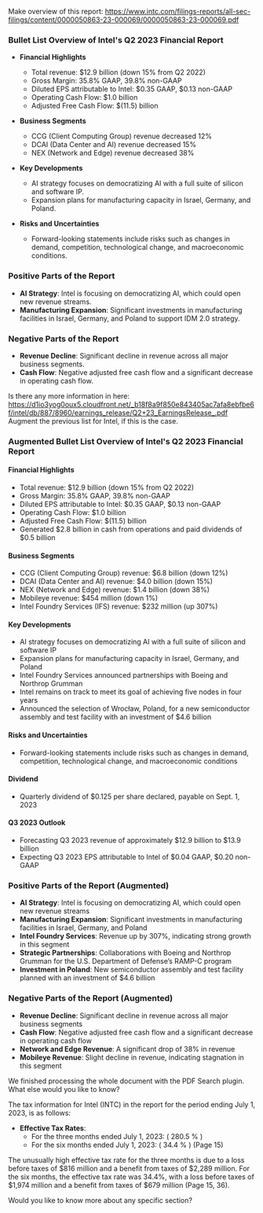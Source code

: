Make overview of this report:
https://www.intc.com/filings-reports/all-sec-filings/content/0000050863-23-000069/0000050863-23-000069.pdf


### Bullet List Overview of Intel's Q2 2023 Financial Report

- **Financial Highlights**
  - Total revenue: $12.9 billion (down 15% from Q2 2022)
  - Gross Margin: 35.8% GAAP, 39.8% non-GAAP
  - Diluted EPS attributable to Intel: $0.35 GAAP, $0.13 non-GAAP
  - Operating Cash Flow: $1.0 billion
  - Adjusted Free Cash Flow: $(11.5) billion
  
- **Business Segments**
  - CCG (Client Computing Group) revenue decreased 12%
  - DCAI (Data Center and AI) revenue decreased 15%
  - NEX (Network and Edge) revenue decreased 38%
  
- **Key Developments**
  - AI strategy focuses on democratizing AI with a full suite of silicon and software IP.
  - Expansion plans for manufacturing capacity in Israel, Germany, and Poland.
  
- **Risks and Uncertainties**
  - Forward-looking statements include risks such as changes in demand, competition, technological change, and macroeconomic conditions.

### Positive Parts of the Report

- **AI Strategy**: Intel is focusing on democratizing AI, which could open new revenue streams.
- **Manufacturing Expansion**: Significant investments in manufacturing facilities in Israel, Germany, and Poland to support IDM 2.0 strategy.

### Negative Parts of the Report

- **Revenue Decline**: Significant decline in revenue across all major business segments.
- **Cash Flow**: Negative adjusted free cash flow and a significant decrease in operating cash flow.



Is there any more information in here: https://d1io3yog0oux5.cloudfront.net/_b18f8a9f850e843405ac7afa8ebfbe6f/intel/db/887/8960/earnings_release/Q2+23_EarningsRelease_.pdf
Augment the previous list for Intel, if this is the case.



### Augmented Bullet List Overview of Intel's Q2 2023 Financial Report

#### Financial Highlights
- Total revenue: $12.9 billion (down 15% from Q2 2022)
- Gross Margin: 35.8% GAAP, 39.8% non-GAAP
- Diluted EPS attributable to Intel: $0.35 GAAP, $0.13 non-GAAP
- Operating Cash Flow: $1.0 billion
- Adjusted Free Cash Flow: $(11.5) billion
- Generated $2.8 billion in cash from operations and paid dividends of $0.5 billion

#### Business Segments
- CCG (Client Computing Group) revenue: $6.8 billion (down 12%)
- DCAI (Data Center and AI) revenue: $4.0 billion (down 15%)
- NEX (Network and Edge) revenue: $1.4 billion (down 38%)
- Mobileye revenue: $454 million (down 1%)
- Intel Foundry Services (IFS) revenue: $232 million (up 307%)

#### Key Developments
- AI strategy focuses on democratizing AI with a full suite of silicon and software IP
- Expansion plans for manufacturing capacity in Israel, Germany, and Poland
- Intel Foundry Services announced partnerships with Boeing and Northrop Grumman
- Intel remains on track to meet its goal of achieving five nodes in four years
- Announced the selection of Wrocław, Poland, for a new semiconductor assembly and test facility with an investment of $4.6 billion

#### Risks and Uncertainties
- Forward-looking statements include risks such as changes in demand, competition, technological change, and macroeconomic conditions

#### Dividend
- Quarterly dividend of $0.125 per share declared, payable on Sept. 1, 2023

#### Q3 2023 Outlook
- Forecasting Q3 2023 revenue of approximately $12.9 billion to $13.9 billion
- Expecting Q3 2023 EPS attributable to Intel of $0.04 GAAP, $0.20 non-GAAP

### Positive Parts of the Report (Augmented)
- **AI Strategy**: Intel is focusing on democratizing AI, which could open new revenue streams
- **Manufacturing Expansion**: Significant investments in manufacturing facilities in Israel, Germany, and Poland
- **Intel Foundry Services**: Revenue up by 307%, indicating strong growth in this segment
- **Strategic Partnerships**: Collaborations with Boeing and Northrop Grumman for the U.S. Department of Defense’s RAMP-C program
- **Investment in Poland**: New semiconductor assembly and test facility planned with an investment of $4.6 billion

### Negative Parts of the Report (Augmented)
- **Revenue Decline**: Significant decline in revenue across all major business segments
- **Cash Flow**: Negative adjusted free cash flow and a significant decrease in operating cash flow
- **Network and Edge Revenue**: A significant drop of 38% in revenue
- **Mobileye Revenue**: Slight decline in revenue, indicating stagnation in this segment

We finished processing the whole document with the PDF Search plugin. What else would you like to know?


The tax information for Intel (INTC) in the report for the period ending July 1, 2023, is as follows:

- **Effective Tax Rates**: 
  - For the three months ended July 1, 2023: \( 280.5 \% \)
  - For the six months ended July 1, 2023: \( 34.4 \% \) (Page 15)

The unusually high effective tax rate for the three months is due to a loss before taxes of $816 million and a benefit from taxes of $2,289 million. For the six months, the effective tax rate was 34.4%, with a loss before taxes of $1,974 million and a benefit from taxes of $679 million (Page 15, 36).

Would you like to know more about any specific section?
